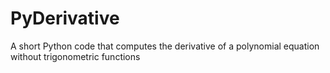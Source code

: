 # PyDerivative

A short Python code that computes the derivative of a polynomial equation without trigonometric functions
